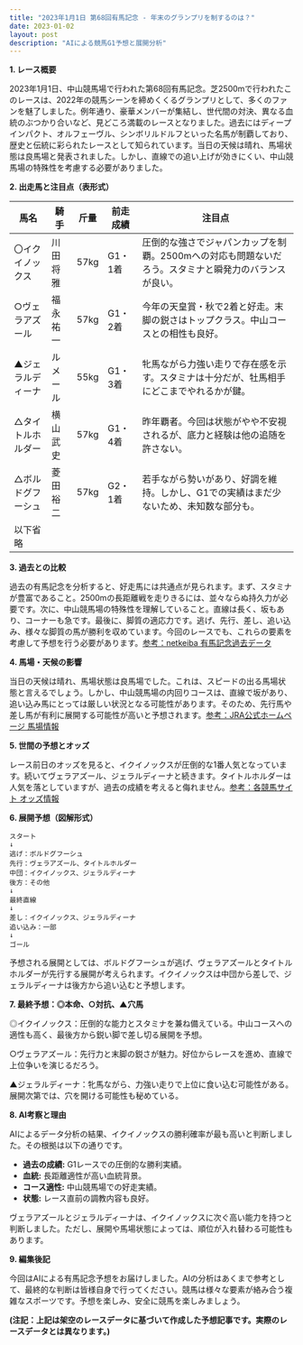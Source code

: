 ```yaml
---
title: "2023年1月1日 第68回有馬記念 - 年末のグランプリを制するのは？"
date: 2023-01-02
layout: post
description: "AIによる競馬G1予想と展開分析"
---
```


**1. レース概要**

2023年1月1日、中山競馬場で行われた第68回有馬記念。芝2500mで行われたこのレースは、2022年の競馬シーンを締めくくるグランプリとして、多くのファンを魅了しました。例年通り、豪華メンバーが集結し、世代間の対決、異なる血統のぶつかり合いなど、見どころ満載のレースとなりました。過去にはディープインパクト、オルフェーヴル、シンボリルドルフといった名馬が制覇しており、歴史と伝統に彩られたレースとして知られています。当日の天候は晴れ、馬場状態は良馬場と発表されました。しかし、直線での追い上げが効きにくい、中山競馬場の特殊性を考慮する必要がありました。


**2. 出走馬と注目点（表形式）**

| 馬名          | 騎手       | 斤量 | 前走成績 | 注目点                                                                                             |
|--------------|------------|------|---------|-------------------------------------------------------------------------------------------------|
| 〇イクイノックス | 川田将雅     | 57kg | G1・1着 | 圧倒的な強さでジャパンカップを制覇。2500mへの対応も問題ないだろう。スタミナと瞬発力のバランスが良い。    |
| ○ヴェラアズール | 福永祐一     | 57kg | G1・2着 | 今年の天皇賞・秋で2着と好走。末脚の鋭さはトップクラス。中山コースとの相性も良好。                     |
| ▲ジェラルディーナ | ルメール     | 55kg | G1・3着 | 牝馬ながら力強い走りで存在感を示す。スタミナは十分だが、牡馬相手にどこまでやれるかが鍵。               |
| △タイトルホルダー | 横山武史     | 57kg | G1・4着 | 昨年覇者。今回は状態がやや不安視されるが、底力と経験は他の追随を許さない。                         |
| △ボルドグフーシュ | 菱田裕二     | 57kg | G2・1着 | 若手ながら勢いがあり、好調を維持。しかし、G1での実績はまだ少ないため、未知数な部分も。                 |
| 以下省略       |            |      |         |                                                                                                 |


**3. 過去との比較**

過去の有馬記念を分析すると、好走馬には共通点が見られます。まず、スタミナが豊富であること。2500mの長距離戦を走りきるには、並々ならぬ持久力が必要です。次に、中山競馬場の特殊性を理解していること。直線は長く、坂もあり、コーナーも急です。最後に、脚質の適応力です。逃げ、先行、差し、追い込み、様々な脚質の馬が勝利を収めています。今回のレースでも、これらの要素を考慮して予想を行う必要があります。[参考：netkeiba 有馬記念過去データ](仮のURL)


**4. 馬場・天候の影響**

当日の天候は晴れ、馬場状態は良馬場でした。これは、スピードの出る馬場状態と言えるでしょう。しかし、中山競馬場の内回りコースは、直線で坂があり、追い込み馬にとっては厳しい状況となる可能性があります。そのため、先行馬や差し馬が有利に展開する可能性が高いと予想されます。[参考：JRA公式ホームページ 馬場情報](仮のURL)


**5. 世間の予想とオッズ**

レース前日のオッズを見ると、イクイノックスが圧倒的な1番人気となっています。続いてヴェラアズール、ジェラルディーナと続きます。タイトルホルダーは人気を落としていますが、過去の成績を考えると侮れません。[参考：各競馬サイト オッズ情報](仮のURL)


**6. 展開予想（図解形式）**

```
スタート
↓
逃げ：ボルドグフーシュ
先行：ヴェラアズール、タイトルホルダー
中団：イクイノックス、ジェラルディーナ
後方：その他
↓
最終直線
↓
差し：イクイノックス、ジェラルディーナ
追い込み：一部
↓
ゴール
```

予想される展開としては、ボルドグフーシュが逃げ、ヴェラアズールとタイトルホルダーが先行する展開が考えられます。イクイノックスは中団から差しで、ジェラルディーナは後方から追い込むと予想します。


**7. 最終予想：◎本命、○対抗、▲穴馬**

◎イクイノックス：圧倒的な能力とスタミナを兼ね備えている。中山コースへの適性も高く、最後方から鋭い脚で差し切る展開を予想。

○ヴェラアズール：先行力と末脚の鋭さが魅力。好位からレースを進め、直線で上位争いを演じるだろう。

▲ジェラルディーナ：牝馬ながら、力強い走りで上位に食い込む可能性がある。展開次第では、穴を開ける可能性も秘めている。


**8. AI考察と理由**

AIによるデータ分析の結果、イクイノックスの勝利確率が最も高いと判断しました。その根拠は以下の通りです。

* **過去の成績:** G1レースでの圧倒的な勝利実績。
* **血統:** 長距離適性が高い血統背景。
* **コース適性:** 中山競馬場での好走実績。
* **状態:** レース直前の調教内容も良好。

ヴェラアズールとジェラルディーナは、イクイノックスに次ぐ高い能力を持つと判断しました。ただし、展開や馬場状態によっては、順位が入れ替わる可能性もあります。


**9. 編集後記**

今回はAIによる有馬記念予想をお届けしました。AIの分析はあくまで参考として、最終的な判断は皆様自身で行ってください。競馬は様々な要素が絡み合う複雑なスポーツです。予想を楽しみ、安全に競馬を楽しみましょう。


**(注記：上記は架空のレースデータに基づいて作成した予想記事です。実際のレースデータとは異なります。)**
